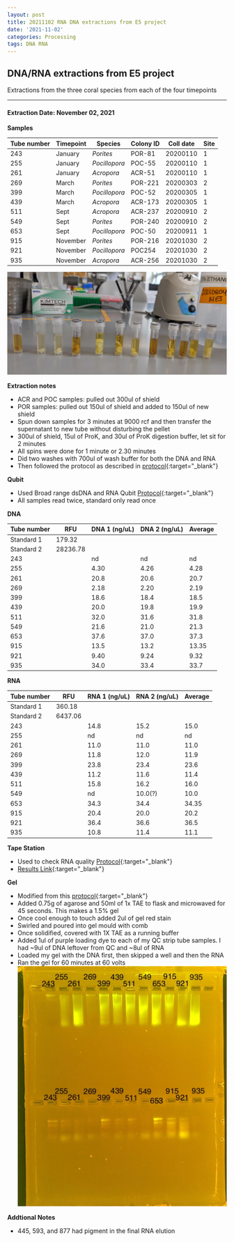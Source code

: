 ```yaml
---
layout: post
title: 20211102 RNA DNA extractions from E5 project
date: '2021-11-02'
categories: Processing
tags: DNA RNA
---
```


## DNA/RNA extractions from E5 project

Extractions from the three coral species from each of the four timepoints

---

#### Extraction Date: November 02, 2021 
**Samples**

| Tube number 	| Timepoint	   	| Species	    | Colony ID 	| Coll date		| Site       	|
|-------------	|------------	|-------------	|-------------	|-------------	|-------------	|
| 243		 	| January	 	| *Porites*		| POR-81      	| 20200110   	| 1				|
| 255			| January	 	| *Pocillopora*	| POC-55	    | 20200110		| 1				|
| 261		 	| January	  	| *Acropora*	| ACR-51    	| 20200110  	| 1				|
| 269		 	| March		 	| *Porites*		| POR-221    	| 20200303   	| 2				|
| 399			| March 		| *Pocillopora*	| POC-52	    | 20200305		| 1				|
| 439		 	| March	  		| *Acropora*	| ACR-173    	| 20200305  	| 1				|
| 511		 	| Sept		 	| *Acropora*	| ACR-237     	| 20200910   	| 2				|
| 549			| Sept	 		| *Porites*		| POR-240	    | 20200910		| 2				|
| 653		 	| Sept		  	| *Pocillopora*	| POC-50    	| 20200911  	| 1				|
| 915		 	| November	 	| *Porites*		| POR-216	   	| 20201030   	| 2				|
| 921			| November	 	| *Pocillopora*	| POC254	    | 20201030		| 2				|
| 935		 	| November	  	| *Acropora*	| ACR-256    	| 20201030  	| 2				|


![20211102_samples.jpg](https://github.com/Kterpis/Putnam_Lab_Notebook/blob/master/images/samples/20211102_samples.jpg?raw=true)


**Extraction notes**
 - ACR and POC samples: pulled out 300ul of shield
 - POR samples: pulled out 150ul of shield and added to 150ul of new shield 
 - Spun down samples for 3 minutes at 9000 rcf and then transfer the supernatant to new tube without disturbing the pellet
 - 300ul of shield, 15ul of ProK, and 30ul of ProK digestion buffer, let sit for 2 minutes
 - All spins were done for 1 minute or 2.30 minutes
 - Did two washes with 700ul of wash buffer for both the DNA and RNA
 - Then followed the protocol as described in [protocol](https://github.com/emmastrand/EmmaStrand_Notebook/blob/master/_posts/2019-05-31-Zymo-Duet-RNA-DNA-Extraction-Protocol.md){:target="_blank"}


**Qubit**
 - Used Broad range dsDNA and RNA Qubit [Protocol](https://meschedl.github.io/MESPutnam_Open_Lab_Notebook/Qubit-Protocol/){:target="_blank"}
 - All samples read twice, standard only read once
 
**DNA**

| Tube number 	| RFU		   	| DNA 1 (ng/uL) | DNA 2 (ng/uL) | Average     	|
|-------------	|------------	|-------------	|-------------	|-------------	|
| Standard 1  	| 179.32	 	| 		      	| 		      	|	         	|
| Standard 2 	| 28236.78	 	| 		    	| 		    	| 	        	|
| 243		 	|		     	| nd	     	| nd	     	| nd        	|
| 255		 	| 			   	| 4.30  	    | 4.26        	| 4.28			|
| 261		  	|		     	| 20.8 	      	| 20.6        	| 20.7       	|
| 269		 	| 			   	| 2.18       	| 2.20       	| 2.19     		|
| 399		  	|		     	| 18.6      	| 18.4         	| 18.5        	|
| 439		 	| 			   	| 20.0      	| 19.8	      	| 19.9       	|
| 511		  	|		     	| 32.0       	| 31.6        	| 31.8       	|
| 549		 	| 			   	| 21.6       	| 21.0         	| 21.3      	|
| 653		  	|		     	| 37.6  	    | 37.0         	| 37.3        	|
| 915		 	| 			   	| 13.5        	| 13.2        	| 13.35        	|
| 921		  	|		     	| 9.40      	| 9.24      	| 9.32       	|
| 935		 	| 			   	| 34.0       	| 33.4         	| 33.7       	|


**RNA**


| Tube number 	| RFU		   	| RNA 1 (ng/uL) | RNA 2 (ng/uL) | Average     	|
|-------------	|------------	|-------------	|-------------	|-------------	|
| Standard 1  	| 360.18	 	| 		      	| 		      	|	         	|
| Standard 2 	| 6437.06	 	| 		    	| 		    	| 	        	|
| 243		 	|		     	| 14.8	     	| 15.2	     	| 15.0        	|
| 255		 	| 			   	| nd	  	    | nd        	| nd			|
| 261		  	|		     	| 11.0	      	| 11.0        	| 11.0       	|
| 269		 	| 			   	| 11.8        	| 12.0       	| 11.9     		|
| 399		  	|		     	| 23.8      	| 23.4         	| 23.6        	|
| 439		 	| 			   	| 11.2      	| 11.6	      	| 11.4       	|
| 511		  	|		     	| 15.8       	| 16.2        	| 16.0       	|
| 549		 	| 			   	| nd	      	| 10.0(?)     	| 10.0      	|
| 653		  	|		     	| 34.3  	    | 34.4         	| 34.35        	|
| 915		 	| 			   	| 20.4        	| 20.0        	| 20.2        	|
| 921		  	|		     	| 36.4      	| 36.6      	| 36.5       	|
| 935		 	| 			   	| 10.8       	| 11.4         	| 11.1       	|


**Tape Station**
 - Used to check RNA quality [Protocol](https://meschedl.github.io/MESPutnam_Open_Lab_Notebook/RNA-TapeStation-Protocol/){:target="_blank"}
 - [Results Link](https://github.com/Kterpis/Putnam_Lab_Notebook/blob/38dd3475c5ddcbc851cd16752c1d642ba43adff7/images/tape_station/2021-11-02%20-%2014.31.16.pdf){:target="_blank"}

**Gel**
 - Modified from this [protocol](https://meschedl.github.io/MESPutnam_Open_Lab_Notebook/Gel-Protocol/){:target="_blank"}
 - Added 0.75g of agarose and 50ml of 1x TAE to flask and microwaved for 45 seconds. This makes a 1.5% gel
 - Once cool enough to touch added 2ul of gel red stain
 - Swirled and poured into gel mould with comb
 - Once solidified, covered with 1X TAE as a running buffer
 - Added 1ul of purple loading dye to each of my QC strip tube samples. I had ~9ul of DNA leftover from QC and ~8ul of RNA
 - Loaded my gel with the DNA first, then skipped a well and then the RNA
 - Ran the gel for 60 minutes at 60 volts
 ![20211102_gel.jpg](https://github.com/Kterpis/Putnam_Lab_Notebook/blob/master/images/gels/20211102_gel.jpg?raw=true)
 
 **Addtional Notes**
  - 445, 593, and 877 had pigment in the final RNA elution

